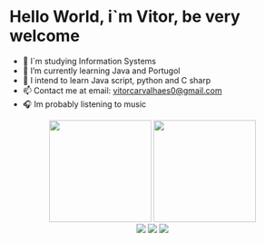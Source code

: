 # Hello World, i`m Vitor, be very welcome


- 🔭 I`m studying Information Systems
- 🌱 I’m currently learning Java and Portugol
- 💬 I intend to learn Java script, python and C sharp
- 📫 Contact me at email: vitorcarvalhaes0@gmail.com
- 🎧 Im probably listening to music
<div align="center">
  <img height="180em" src="https://github-readme-stats.vercel.app/api?username=VitorVCP&show_icons=true&theme=dracula&include_all_commits=true&count_private=true"/> 
  <img height="180em" src="https://github-readme-stats.vercel.app/api/top-langs/?username=VitorVCP&layout=compact&langs_count=7&theme=dracula"/> 
  


  
  <div> 
 <a href="https://discord.gg/bWHfMB6Md8" target="_blank"><img src="https://img.shields.io/badge/Discord-7289DA?style=for-the-badge&logo=discord&logoColor=white" target="_blank"></a> 
  <a href = "vitorcarvalhaes0@gmail.com"><img src="https://img.shields.io/badge/-Gmail-%23333?style=for-the-badge&logo=gmail&logoColor=white" target="_blank"></a>
  <a href="https://www.linkedin.com/in/vitor-carvalhaes-4354b9352" target="_blank"><img src="https://img.shields.io/badge/-LinkedIn-%230077B5?style=for-the-badge&logo=linkedin&logoColor=white" target="_blank"></a> 

</div>
